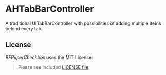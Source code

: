 AHTabBarController
==================

 A traditional UITabBarController with possibilities of adding multiple items behind every tab.


License
--------
_BFPaperCheckbox_ uses the MIT License:

> Please see included [LICENSE file](https://raw.githubusercontent.com/ArthurDevNL/AHTabBarController/master/LICENSE.md).
